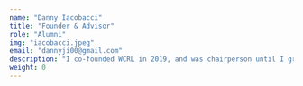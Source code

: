 ```yaml
---
name: "Danny Iacobacci"
title: "Founder & Advisor"
role: "Alumni"
img: "iacobacci.jpeg"
email: "dannyji00@gmail.com"
description: "I co-founded WCRL in 2019, and was chairperson until I graduated in 2023. I’m currently a product reliability engineer for a data platform company based out of NYC. Reach out if you ever want to chat!"
weight: 0
---
```

